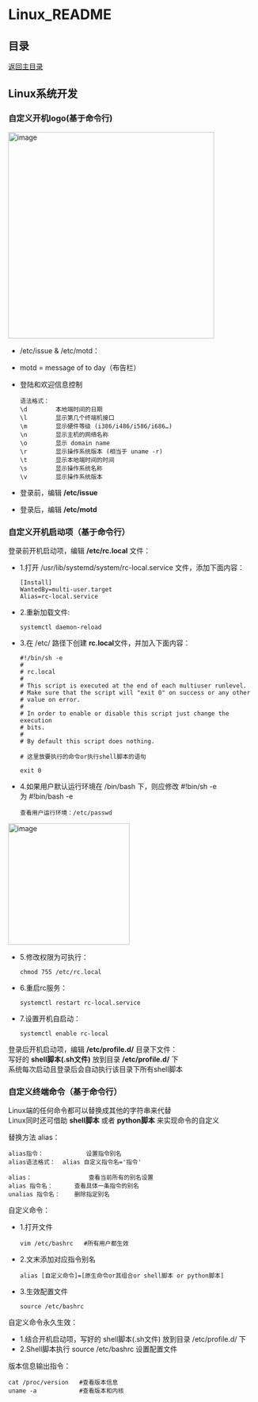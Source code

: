 # Linux_README

## 目录
[返回主目录](https://github.com/NightBonsai/Linux_README/blob/main/README.md)

## Linux系统开发

### 自定义开机logo(基于命令行)

<img width="416" alt="image" src="https://github.com/NightBonsai/Linux_README/assets/107353989/8d1e881a-73df-4ac8-b5cc-9d9df493ce1f"><br>
- /etc/issue & /etc/motd：
- motd = message of to day（布告栏）
- 登陆和欢迎信息控制

      语法格式：
      \d		本地端时间的日期
      \l 		显示第几个终端机接口
      \m 		显示硬件等级 (i386/i486/i586/i686…)
      \n 		显示主机的网络名称
      \o 		显示 domain name
      \r 		显示操作系统版本 (相当于 uname -r)
      \t 		显示本地端时间的时间
      \s 		显示操作系统名称
      \v 		显示操作系统版本

- 登录前，编辑 **/etc/issue**
- 登录后，编辑 **/etc/motd**

### 自定义开机启动项（基于命令行）

登录前开机启动项，编辑 **/etc/rc.local** 文件：<br>
- 1.打开 /usr/lib/systemd/system/rc-local.service 文件，添加下面内容：

      [Install]
      WantedBy=multi-user.target
      Alias=rc-local.service

- 2.重新加载文件:

      systemctl daemon-reload

- 3.在 /etc/ 路径下创建 **rc.local**文件，并加入下面内容：

      #!/bin/sh -e
      #
      # rc.local
      #
      # This script is executed at the end of each multiuser runlevel.
      # Make sure that the script will "exit 0" on success or any other
      # value on error.
      #
      # In order to enable or disable this script just change the execution
      # bits.
      #
      # By default this script does nothing.

      # 这里放要执行的命令or执行shell脚本的语句

      exit 0

- 4.如果用户默认运行环境在 /bin/bash 下，则应修改 #!bin/sh -e为 #!bin/bash -e

      查看用户运行环境：/etc/passwd
  
<img width="245" alt="image" src="https://github.com/NightBonsai/Linux_README/assets/107353989/288925c8-dd6f-4cc9-9465-d5c2655a28ad"><br>

- 5.修改权限为可执行：

      chmod 755 /etc/rc.local

- 6.重启rc服务：

      systemctl restart rc-local.service

- 7.设置开机自启动：

      systemctl enable rc-local

登录后开机启动项，编辑 **/etc/profile.d/** 目录下文件：<br>
写好的 **shell脚本(.sh文件)** 放到目录 **/etc/profile.d/** 下<br>
系统每次启动且登录后会自动执行该目录下所有shell脚本<br>

### 自定义终端命令（基于命令行）

Linux端的任何命令都可以替换成其他的字符串来代替<br>
Linux同时还可借助 **shell脚本** 或者 **python脚本** 来实现命令的自定义<br>

替换方法 alias：<br>

	alias指令：			设置指令别名
	alias语法格式：	alias 自定义指令名='指令'
	
	alias：				  查看当前所有的别名设置
	alias 指令名：		查看具体一条指令的别名
	unalias 指令名：	删除指定别名

自定义命令：<br>
- 1.打开文件

      vim /etc/bashrc	#所有用户都生效

- 2.文末添加对应指令别名

      alias [自定义命令]=[原生命令or其组合or shell脚本 or python脚本]

- 3.生效配置文件

      source /etc/bashrc

自定义命令永久生效：<br>
- 1.结合开机启动项，写好的 shell脚本(.sh文件) 放到目录 /etc/profile.d/ 下
- 2.Shell脚本执行 source /etc/bashrc 设置配置文件

版本信息输出指令：<br>

    cat /proc/version  	#查看版本信息
    uname -a   			#查看版本和内核
